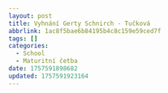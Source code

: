 ```yaml
---
layout: post
title: Vyhnání Gerty Schnirch - Tučková
abbrlink: 1ac8f5bae6b84195b4c8c159e59ced7f
tags: []
categories:
  - School
  - Maturitní četba
date: 1757591898682
updated: 1757591923164
---
```

